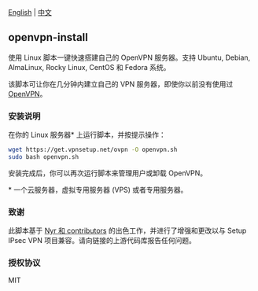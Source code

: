 [English](README.md) | [中文](README-zh.md)

## openvpn-install

使用 Linux 脚本一键快速搭建自己的 OpenVPN 服务器。支持 Ubuntu, Debian, AlmaLinux, Rocky Linux, CentOS 和 Fedora 系统。

该脚本可让你在几分钟内建立自己的 VPN 服务器，即使你以前没有使用过 [OpenVPN](https://openvpn.net/community-resources/reference-manual-for-openvpn-2-4/)。

### 安装说明

在你的 Linux 服务器\* 上运行脚本，并按提示操作：

```bash
wget https://get.vpnsetup.net/ovpn -O openvpn.sh
sudo bash openvpn.sh
```

安装完成后，你可以再次运行脚本来管理用户或卸载 OpenVPN。

\* 一个云服务器，虚拟专用服务器 (VPS) 或者专用服务器。

### 致谢

此脚本基于 [Nyr 和 contributors](https://github.com/Nyr/openvpn-install) 的出色工作，并进行了增强和更改以与 Setup IPsec VPN 项目兼容。请向链接的上游代码库报告任何问题。

### 授权协议

MIT
